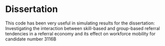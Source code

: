 # Dissertation

This code has been very useful in simulating results for the dissertation: Investigating the interaction between skill-based and group-based referral tendencies in a referral economy and its effect on workforce mobility for 
candidate number 3116B

